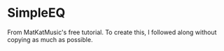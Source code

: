 # SimpleEQ

From MatKatMusic's free tutorial. To create this, I followed along without copying as much as possible. 
